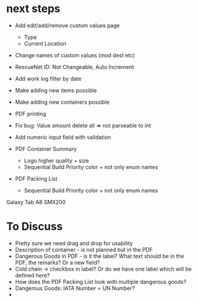 # next steps
* Add edit/add/remove custom values page
  * Type
  * Current Location

* Change names of custom values (mod dest etc)
* RescueNet ID: Not Changeable, Auto Increment

* Add work log filter by date

* Make adding new items possible
* Make adding new containers possible

* PDF printing

* Fix bug: Value amount delete all => not parseable to int

* Add numeric input field with validation

* PDF Container Summary
  * Logo higher quality + size
  * Sequential Build Priority color + not only enum names

* PDF Packing List
  * Sequential Build Priority color + not only enum names

Galaxy Tab A8 SMX200

# To Discuss
* Pretty sure we need drag and drop for usability
* Description of container - is not planned but in the PDF
* Dangerous Goods in PDF - is it the label? What text should be in the PDF, the remarks? Or a new field?
* Cold chain -> checkbox in label? Or do we have one label which will be defined here?
* How does the PDF Packing List look with multiple dangerous goods?
* Dangerous Goods: IATA Number = UN Number?
* 
